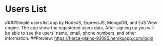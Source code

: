 # Users List
####Simple users list app by NodeJS, ExpressJS, MongoDB, and EJS View engine.
The app show the regestered users data, After signing up you will be able to see the users' name, email, phone numbers, and other information.
##Preview: https://fierce-plains-93085.herokuapp.com/login
